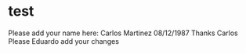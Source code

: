 # test
Please add your name here:
Carlos Martinez 08/12/1987
Thanks Carlos
Please Eduardo add your changes

